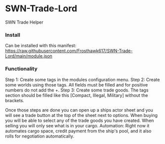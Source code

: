 # SWN-Trade-Lord
SWN Trade Helper
### Install
Can be installed with this manifest: https://raw.githubusercontent.com/Frosthawk617/SWN-Trade-Lord/main/module.json
### Functionality
Step 1: Create some tags in the modules configuration menu.
Step 2: Create some worlds using those tags. All fields must be filled and for positive numbers do not add the +.
Step 3: Create some trade goods. The tags section should be filled like this [Compact, Illegal, Military] without the brackets.

Once those steps are done you can open up a ships actor sheet and you will see a trade button at the top of the sheet next to options. When buying you will be able to select any of the trade goods you have created. When selling you will only see what is in your cargo.
Automation: Right now it automates cargo space, credit payment from the ship's pool, and it also rolls for negotiation automatically.

